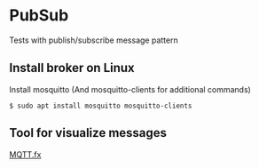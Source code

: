 # PubSub
Tests with publish/subscribe message pattern

## Install broker on Linux

Install mosquitto (And mosquitto-clients for additional commands)


    $ sudo apt install mosquitto mosquitto-clients

## Tool for visualize messages

[MQTT.fx](http://www.mqttfx.org/)
